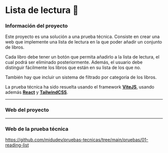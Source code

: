 # Lista de lectura 📘

### Información del proyecto
Este proyecto es una solución a una prueba técnica. Consiste en crear una web que implemente una lista de lectura en la que poder añadir un conjunto de libros.

Cada libro debe tener un botón que permita añadirlo a la lista de lectura, el cual podrá ser eliminado posteriormente. Además, el usuario debe distinguir fácilmente los libros que están en su lista de los que no.

También hay que incluir un sistema de filtrado por categoría de los libros.

La prueba técnica ha sido resuelta usando el framework **[ViteJS]([https://vitejs.dev/)**, usando además **[React](https://es.react.dev/)** y **[TailwindCSS](https://tailwindcss.com/)**.

---

### Web del proyecto

---

### Web de la prueba técnica
https://github.com/midudev/pruebas-tecnicas/tree/main/pruebas/01-reading-list
